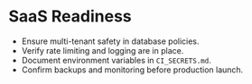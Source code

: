 # SaaS Readiness

- Ensure multi-tenant safety in database policies.
- Verify rate limiting and logging are in place.
- Document environment variables in `CI_SECRETS.md`.
- Confirm backups and monitoring before production launch.
